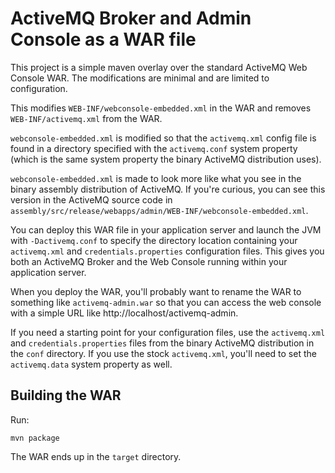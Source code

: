 # ActiveMQ Broker and Admin Console as a WAR file

This project is a simple maven overlay over the standard ActiveMQ Web
Console WAR.  The modifications are minimal and are limited to
configuration.

This modifies `WEB-INF/webconsole-embedded.xml` in the WAR and removes
`WEB-INF/activemq.xml` from the WAR.

`webconsole-embedded.xml` is modified so that the `activemq.xml` config file
is found in a directory specified with the `activemq.conf` system property
(which is the same system property the binary ActiveMQ distribution uses).

`webconsole-embedded.xml` is made to look more like what you see in the
binary assembly distribution of ActiveMQ.  If you're curious, you can see
this version in the ActiveMQ source code in
`assembly/src/release/webapps/admin/WEB-INF/webconsole-embedded.xml`.

You can deploy this WAR file in your application server and launch the JVM
with `-Dactivemq.conf` to specify the directory location containing your
`activemq.xml` and `credentials.properties` configuration files.  This gives
you both an ActiveMQ Broker and the Web Console running within your
application server.

When you deploy the WAR, you'll probably want to rename the WAR to something
like `activemq-admin.war` so that you can access the web console with a
simple URL like http://localhost/activemq-admin.

If you need a starting point for your configuration files, use the
`activemq.xml` and `credentials.properties` files from the binary ActiveMQ
distribution in the `conf` directory.  If you use the stock `activemq.xml`,
you'll need to set the `activemq.data` system property as well.

## Building the WAR

Run:
```
mvn package
```

The WAR ends up in the `target` directory.

